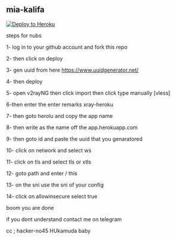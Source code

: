 ## mia-kalifa

<p><a href="https://dashboard.heroku.com/new?template=https://github.com/pakkara/mia-kalifa"> <img src="https://www.herokucdn.com/deploy/button.svg" alt="Deploy to Heroku" /></a></p>

steps for nubs

1- log in to your github account and fork this repo

2- then click on deploy 

3- gen uuid from here https://www.uuidgenerator.net/

4- then deploy

5- open v2rayNG then click import then click type manually [vless]

6-then enter the enter remarks xray-heroku

7- then goto herolu and copy the app name 

8- then write as the name off the app.herokuapp.com

9- then goto id and paste the uuid that you genaratored

10- click on network and select ws 

11- click on tls and select tls or xtls 

12- goto path and enter / this 

13- on the sni use the sni of your config

14- click on allowinsecure select true

boom you are done 

if you dont understand contact me on telegram


cc ; hacker-no45
HUkamuda baby
